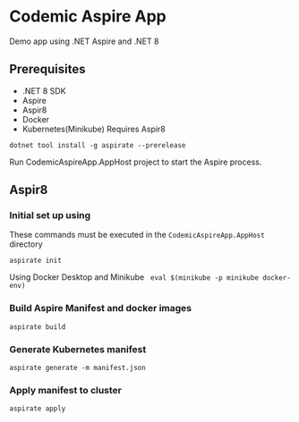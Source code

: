 # Codemic Aspire App

Demo app using .NET Aspire and .NET 8

## Prerequisites

- .NET 8 SDK
- Aspire
- Aspir8
- Docker
- Kubernetes(Minikube)
Requires Aspir8

`dotnet tool install -g aspirate --prerelease`


 Run CodemicAspireApp.AppHost project to start the Aspire process.



[//]: # (## Generate manifest)

[//]: # ()
[//]: # ()
[//]: # ()
[//]: # (`dotnet run --project CodemicAspireApp.AppHost/CodemicAspireApp.AppHost.csproj   --publisher manifest --output-path manifest.json`)

[//]: # ()


## Aspir8

[//]: # (Local Docker Respository)

[//]: # ()
[//]: # (`docker run -d -p 5001:5000 --restart always --name registry registry:2`)

### Initial set up using

These commands must be executed in the `CodemicAspireApp.AppHost` directory

`aspirate init`

Using Docker Desktop and Minikube
` eval $(minikube -p minikube docker-env)`

### Build Aspire Manifest and docker images

`aspirate build`

[//]: # (Note: There is an issue with Aspir8 parsing the maniest.json file. Ensure all PORTS are set to explicit string values and not placeholders)

### Generate Kubernetes manifest

`aspirate generate -m manifest.json`

### Apply manifest to cluster

`aspirate apply`

[//]: # (When using Minkube, ensure its started with `--insecure-registry` flag)

[//]: # ()
[//]: # (`minikube start --insecure-registry "10.0.0.0/24"`)